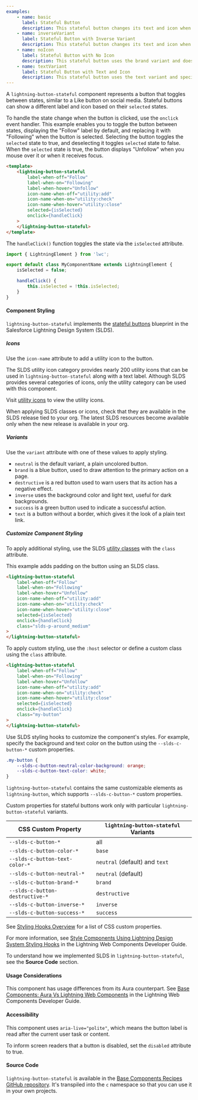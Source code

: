 ```yaml
---
examples:
    - name: basic
      label: Stateful Button
      description: This stateful button changes its text and icon when you select it. The button changes its text and icon again when you hover over it. This uses the default variant.
    - name: inverseVariant
      label: Stateful Button with Inverse Variant
      description: This stateful button changes its text and icon when you select it. The button changes its text and icon again when you hover over it. This uses the inverse variant.
    - name: noIcon
      label: Stateful Button with No Icon
      description: This stateful button uses the brand variant and does not specify icons for any states.
    - name: textVariant
      label: Stateful Button with Text and Icon
      description: This stateful button uses the text variant and specifies icons for selected and not-selected states, but not the hover state.
---
```


A `lightning-button-stateful` component represents a button that toggles
between states, similar to a Like button on social media. Stateful buttons can
show a different label and icon based on their `selected` states.

To handle the state change when the button is clicked, use the `onclick` event
handler. This example enables you to toggle the button between states,
displaying the "Follow" label by default, and replacing it with "Following"
when the button is selected. Selecting the button toggles the `selected` state to true,
and deselecting it toggles `selected` state to false. When the `selected` state is true, the
button displays "Unfollow" when you mouse over it or when it receives focus.

```html
<template>
    <lightning-button-stateful
        label-when-off="Follow"
        label-when-on="Following"
        label-when-hover="Unfollow"
        icon-name-when-off="utility:add"
        icon-name-when-on="utility:check"
        icon-name-when-hover="utility:close"
        selected={isSelected}
        onclick={handleClick}
    >
    </lightning-button-stateful>
</template>
```

The `handleClick()` function toggles the state via the `isSelected` attribute.

```javascript
import { LightningElement } from 'lwc';

export default class MyComponentName extends LightningElement {
    isSelected = false;

    handleClick() {
        this.isSelected = !this.isSelected;
    }
}
```

#### Component Styling

`lightning-button-stateful` implements the
[stateful buttons](https://www.lightningdesignsystem.com/components/buttons/#flavor-stateful) blueprint in the Salesforce Lightning Design System (SLDS).

##### Icons

Use the `icon-name` attribute to add a utility icon to the button.

The SLDS utility icon category provides nearly 200 utility
icons that can be used in `lightning-button-stateful` along with a text label. Although SLDS provides several categories of icons, only the utility category can be used with this component.

Visit [utility icons](https://lightningdesignsystem.com/icons/#utility) to view the utility icons.

When applying SLDS classes or icons, check that they are
available in the SLDS release tied to your org. The latest
SLDS resources become available only when the new release
is available in your org.

##### Variants

Use the `variant` attribute with one of these values to apply styling.

-   `neutral` is the default variant, a plain uncolored button.
-   `brand` is a blue button, used to draw attention to the primary action on a page.
-   `destructive` is a red button used to warn users that its action has a negative effect.
-   `inverse` uses the background color and light text, useful for dark backgrounds.
-   `success` is a green button used to indicate a successful action.
-   `text` is a button without a border, which gives it the look of a plain text link.

##### Customize Component Styling

To apply additional styling, use the SLDS [utility classes](https://www.lightningdesignsystem.com/utilities/alignment) with the `class` attribute.

This example adds padding on the button using an SLDS class.

```html
<lightning-button-stateful
    label-when-off="Follow"
    label-when-on="Following"
    label-when-hover="Unfollow"
    icon-name-when-off="utility:add"
    icon-name-when-on="utility:check"
    icon-name-when-hover="utility:close"
    selected={isSelected}
    onclick={handleClick}
    class="slds-p-around_medium"
>
</lightning-button-stateful>
```

To apply custom styling, use the `:host` selector or define a custom class using the `class` attribute.

```html
<lightning-button-stateful
    label-when-off="Follow"
    label-when-on="Following"
    label-when-hover="Unfollow"
    icon-name-when-off="utility:add"
    icon-name-when-on="utility:check"
    icon-name-when-hover="utility:close"
    selected={isSelected}
    onclick={handleClick}
    class="my-button"
>
</lightning-button-stateful>
```

Use SLDS styling hooks to customize the component's styles. For example, specify the background and text color on the button using the `--slds-c-button-*` custom properties.

```css
.my-button {
    --slds-c-button-neutral-color-background: orange;
    --slds-c-button-text-color: white;
}
```

`lightning-button-stateful` contains the same customizable elements as `lightning-button`, which supports `--slds-c-button-*` custom properties.

Custom properties for stateful buttons work only with particular `lightning-button-stateful` variants.

| CSS Custom Property            | `lightning-button-stateful` Variants |
| ------------------------------ | ------------------------------------ |
| `--slds-c-button-*`             | all                                  |
| `--slds-c-button-color-*`       | `base`                               |
| `--slds-c-button-text-color-*`  | `neutral` (default) and `text`       |
| `--slds-c-button-neutral-*`     | `neutral` (default)                  |
| `--slds-c-button-brand-*`       | `brand`                              |
| `--slds-c-button-destructive-*` | `destructive`                        |
| `--slds-c-button-inverse-*`     | `inverse`                            |
| `--slds-c-button-success-*`     | `success`                            |

See [Styling Hooks Overview](https://www.lightningdesignsystem.com/components/buttons/#Styling-Hooks-Overview) for a list of CSS custom properties.

For more information, see [Style Components Using Lightning Design System Styling Hooks](https://developer.salesforce.com/docs/platform/lwc/guide/create-components-css-custom-properties) in the Lightning Web Components Developer Guide.

To understand how we implemented SLDS in `lightning-button-stateful`, see the **Source Code** section.

#### Usage Considerations

This component has usage differences from its Aura counterpart. See [Base Components: Aura Vs Lightning Web Components](https://developer.salesforce.com/docs/platform/lwc/guide/migrate-map-aura-lwc-components) in the Lightning Web Components Developer Guide.

#### Accessibility

This component uses `aria-live="polite"`, which means the button label is read after the current user task or content.

To inform screen readers that a button is disabled, set the `disabled` attribute to true.

#### Source Code

`lightning-button-stateful` is available in the [Base Components Recipes GitHub repository](https://github.com/salesforce/base-components-recipes#documentation). It's transpiled into the `c` namespace so that you can use it in your own projects.
